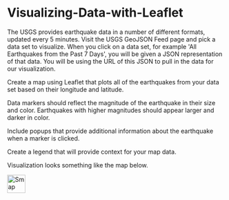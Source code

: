 # Visualizing-Data-with-Leaflet

The USGS provides earthquake data in a number of different formats, updated every 5 minutes. Visit the USGS GeoJSON Feed page and pick a data set to visualize. When you click on a data set, for example 'All Earthquakes from the Past 7 Days', you will be given a JSON representation of that data. You will be using the URL of this JSON to pull in the data for our visualization.

Create a map using Leaflet that plots all of the earthquakes from your data set based on their longitude and latitude.

Data markers should reflect the magnitude of the earthquake in their size and color. Earthquakes with higher magnitudes should appear larger and darker in color.

Include popups that provide additional information about the earthquake when a marker is clicked.

Create a legend that will provide context for your map data.

Visualization  looks something like the map below.

<img src="https://ucsd.bootcampcontent.com/UCSD-Coding-Bootcamp/UCSDSAN201904DATA2/raw/master/02-Homework/17-Mapping-Web/Instructions/Images/5-Advanced.png
" alt="Smap" height="42" width="42">
